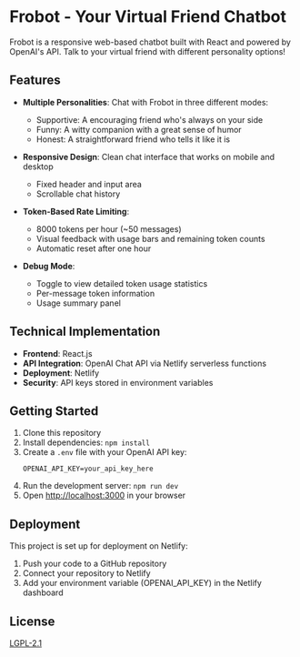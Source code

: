 # Frobot - Your Virtual Friend Chatbot

Frobot is a responsive web-based chatbot built with React and powered by OpenAI's API. Talk to your virtual friend with different personality options!

## Features

- **Multiple Personalities**: Chat with Frobot in three different modes:
  - Supportive: A encouraging friend who's always on your side
  - Funny: A witty companion with a great sense of humor
  - Honest: A straightforward friend who tells it like it is

- **Responsive Design**: Clean chat interface that works on mobile and desktop
  - Fixed header and input area
  - Scrollable chat history

- **Token-Based Rate Limiting**: 
  - 8000 tokens per hour (~50 messages)
  - Visual feedback with usage bars and remaining token counts
  - Automatic reset after one hour

- **Debug Mode**:
  - Toggle to view detailed token usage statistics
  - Per-message token information
  - Usage summary panel

## Technical Implementation

- **Frontend**: React.js
- **API Integration**: OpenAI Chat API via Netlify serverless functions
- **Deployment**: Netlify
- **Security**: API keys stored in environment variables

## Getting Started

1. Clone this repository
2. Install dependencies: `npm install`
3. Create a `.env` file with your OpenAI API key:
   ```
   OPENAI_API_KEY=your_api_key_here
   ```
4. Run the development server: `npm run dev`
5. Open [http://localhost:3000](http://localhost:3000) in your browser

## Deployment

This project is set up for deployment on Netlify:

1. Push your code to a GitHub repository
2. Connect your repository to Netlify
3. Add your environment variable (OPENAI_API_KEY) in the Netlify dashboard

## License

[LGPL-2.1](LICENSE)
